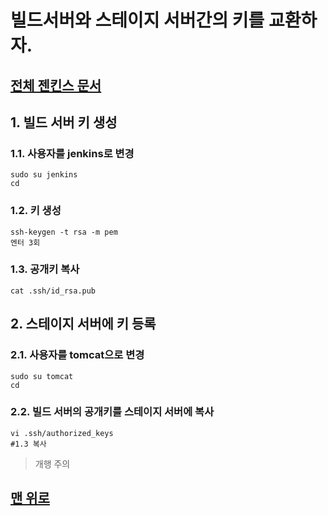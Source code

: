 # 빌드서버와 스테이지 서버간의 키를 교환하자.
## [전체 젠킨스 문서](index.md)
## 1. 빌드 서버 키 생성
### 1.1. 사용자를 jenkins로 변경
```
sudo su jenkins
cd
```
### 1.2. 키 생성
```
ssh-keygen -t rsa -m pem
엔터 3회
```
### 1.3. 공개키 복사
```
cat .ssh/id_rsa.pub
```

## 2. 스테이지 서버에 키 등록
### 2.1. 사용자를 tomcat으로 변경
```
sudo su tomcat
cd
```
### 2.2. 빌드 서버의 공개키를 스테이지 서버에 복사
```
vi .ssh/authorized_keys
#1.3 복사
```
> 개행 주의

## [맨 위로](#)
